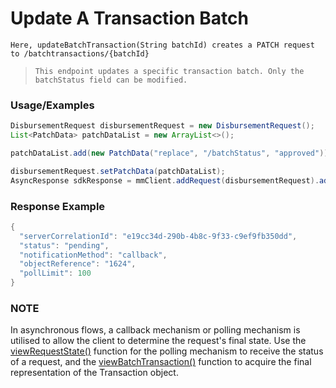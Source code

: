 # Update A Transaction Batch

`Here, updateBatchTransaction(String batchId) creates a PATCH request to /batchtransactions/{batchId}`

> `This endpoint updates a specific transaction batch. Only the batchStatus field can be modified.`

### Usage/Examples

```java
DisbursementRequest disbursementRequest = new DisbursementRequest();
List<PatchData> patchDataList = new ArrayList<>();

patchDataList.add(new PatchData("replace", "/batchStatus", "approved"));

disbursementRequest.setPatchData(patchDataList);
AsyncResponse sdkResponse = mmClient.addRequest(disbursementRequest).addCallBack("<Place your callback URL>").updateBatchTransaction("batch reference");
``` 

### Response Example

```java
{
  "serverCorrelationId": "e19cc34d-290b-4b8c-9f33-c9ef9fb350dd",
  "status": "pending",
  "notificationMethod": "callback",
  "objectReference": "1624",
  "pollLimit": 100
}
```

### NOTE

In asynchronous flows, a callback mechanism or polling mechanism is utilised to allow the client to determine the request's final state.
Use the <a href="viewRequestState.Readme.md">viewRequestState()</a> function for the polling mechanism to receive the status of a request, and the <a href="viewBatchTransaction.Readme.md">viewBatchTransaction()</a>
function to acquire the final representation of the Transaction object.